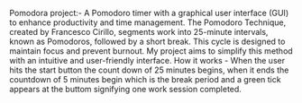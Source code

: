Pomodora project:- 
A Pomodoro timer with a graphical user interface (GUI) to enhance productivity and time management. The Pomodoro Technique, created by Francesco Cirillo, segments work into 25-minute intervals, known as Pomodoros, followed by a short break. This cycle is designed to maintain focus and prevent burnout. My project aims to simplify this method with an intuitive and user-friendly interface.
How it works - When the user hits the start button the count down of 25 minutes begins, when it ends the countdown of 5 minutes begin which is the break period and a green tick appears at the buttom signifying one work session completed.
